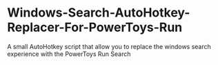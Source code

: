# Windows-Search-AutoHotkey-Replacer-For-PowerToys-Run
A small  AutoHotkey script that allow you to replace the windows search experience with the PowerToys Run Search
